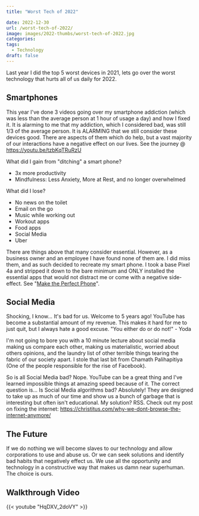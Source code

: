 ```yaml
---
title: "Worst Tech of 2022"

date: 2022-12-30
url: /worst-tech-of-2022/
image: images/2022-thumbs/worst-tech-of-2022.jpg
categories:
tags:
  - Technology
draft: false
---
```

Last year I did the top 5 worst devices in 2021, lets go over the worst technology that hurts all of us daily for 2022. 
<!--more-->

## Smartphones

This year I've done 3 videos going over my smartphone addiction (which was less than the average person at 1 hour of usage a day) and how I fixed it. It is alarming to me that my addiction, which I considered bad, was still 1/3 of the average person. It is ALARMING that we still consider these devices good. There are aspects of them which do help, but a vast majority of our interactions have a negative effect on our lives. See the journey @ <https://youtu.be/tzbKqTRuRzU>

What did I gain from "ditching" a smart phone?

- 3x more productivity
- Mindfulness: Less Anxiety, More at Rest, and no longer overwhelmed

What did I lose?

- No news on the toilet
- Email on the go
- Music while working out
- Workout apps
- Food apps
- Social Media
- Uber

There are things above that many consider essential. However, as a business owner and an employee I have found none of them are. I did miss them, and as such decided to recreate my smart phone. I took a base Pixel 4a and stripped it down to the bare minimum and ONLY installed the essential apps that would not distract me or come with a negative side-effect. See "[Make the Perfect Phone](https://christitus.com/making-the-perfect-phone/)". 

## Social Media

Shocking, I know... It's bad for us. Welcome to 5 years ago! YouTube has become a substantial amount of my revenue. This makes it hard for me to just quit, but I always hate a good excuse. "You either do or do not!" - Yoda 

I'm not going to bore you with a 10 minute lecture about social media making us compare each other, making us materialistic, worried about others opinions, and the laundry list of other terrible things tearing the fabric of our society apart. I stole that last bit from Chamath Palihapitiya (One of the people responsible for the rise of Facebook).

So is all Social Media bad? Nope. YouTube can be a great thing and I've learned impossible things at amazing speed because of it. The correct question is... Is Social Media algorithms bad? Absolutely! They are designed to take up as much of our time and show us a bunch of garbage that is interesting but often isn't educational. My solution? RSS. Check out my post on fixing the internet: <https://christitus.com/why-we-dont-browse-the-internet-anymore/>

## The Future

If we do nothing we will become slaves to our technology and allow corporations to use and abuse us. Or we can seek solutions and identify bad habits that negatively effect us. We use all the opportunity and technology in a constructive way that makes us damn near superhuman. The choice is ours.

## Walkthrough Video

{{< youtube "HqDXV_2doVY" >}}
